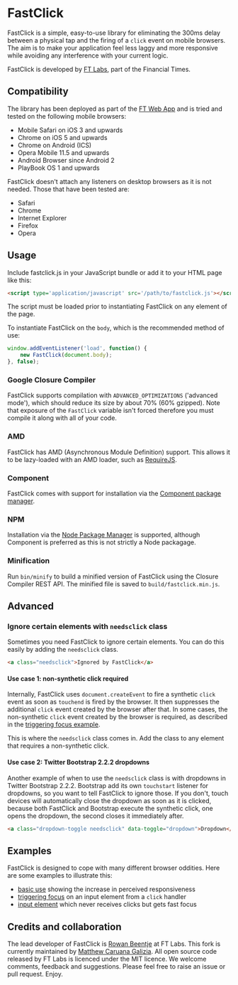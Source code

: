 # FastClick

FastClick is a simple, easy-to-use library for eliminating the 300ms delay between a physical tap and the firing of a `click` event on mobile browsers. The aim is to make your application feel less laggy and more responsive while avoiding any interference with your current logic.

FastClick is developed by [FT Labs](http://labs.ft.com/), part of the Financial Times.

## Compatibility

The library has been deployed as part of the [FT Web App](http://app.ft.com/) and is tried and tested on the following mobile browsers:

* Mobile Safari on iOS 3 and upwards
* Chrome on iOS 5 and upwards
* Chrome on Android (ICS)
* Opera Mobile 11.5 and upwards
* Android Browser since Android 2
* PlayBook OS 1 and upwards

FastClick doesn't attach any listeners on desktop browsers as it is not needed. Those that have been tested are:

* Safari
* Chrome
* Internet Explorer
* Firefox
* Opera

## Usage

Include fastclick.js in your JavaScript bundle or add it to your HTML page like this:

```html
<script type='application/javascript' src='/path/to/fastclick.js'></script>
```

The script must be loaded prior to instantiating FastClick on any element of the page.

To instantiate FastClick on the `body`, which is the recommended method of use:

```js
window.addEventListener('load', function() {
	new FastClick(document.body);
}, false);
```

### Google Closure Compiler

FastClick supports compilation with `ADVANCED_OPTIMIZATIONS` ('advanced mode'), which should reduce its size by about 70% (60% gzipped). Note that exposure of the `FastClick` variable isn't forced therefore you must compile it along with all of your code.

### AMD

FastClick has AMD (Asynchronous Module Definition) support. This allows it to be lazy-loaded with an AMD loader, such as [RequireJS](http://requirejs.org/).

### Component

FastClick comes with support for installation via the [Component package manager](https://github.com/component/component).

### NPM

Installation via the [Node Package Manager](https://npmjs.org/package/fastclick) is supported, although Component is preferred as this is not strictly a Node packagage.

### Minification

Run `bin/minify` to build a minified version of FastClick using the Closure Compiler REST API. The minified file is saved to `build/fastclick.min.js`.

## Advanced

### Ignore certain elements with `needsclick` class
Sometimes you need FastClick to ignore certain elements. You can do this easily by adding the `needsclick` class.
```html
<a class="needsclick">Ignored by FastClick</a>
```

#### Use case 1: non-synthetic click required
Internally, FastClick uses `document.createEvent` to fire a synthetic `click` event as soon as `touchend` is fired by the browser. It then suppresses the additional `click` event created by the browser after that. In some cases, the non-synthetic `click` event created by the browser is required, as described in the [triggering focus example](http://ftlabs.github.com/fastclick/examples/focus.html).

This is where the `needsclick` class comes in. Add the class to any element that requires a non-synthetic click.

#### Use case 2: Twitter Bootstrap 2.2.2 dropdowns
Another example of when to use the `needsclick` class is with dropdowns in Twitter Bootstrap 2.2.2. Bootstrap add its own `touchstart` listener for dropdowns, so you want to tell FastClick to ignore those. If you don't, touch devices will automatically close the dropdown as soon as it is clicked, because both FastClick and Bootstrap execute the synthetic click, one opens the dropdown, the second closes it immediately after.

```html
<a class="dropdown-toggle needsclick" data-toggle="dropdown">Dropdown</a>
```

## Examples

FastClick is designed to cope with many different browser oddities. Here are some examples to illustrate this:

* [basic use](http://ftlabs.github.com/fastclick/examples/layer.html) showing the increase in perceived responsiveness
* [triggering focus](http://ftlabs.github.com/fastclick/examples/focus.html) on an input element from a `click` handler
* [input element](http://ftlabs.github.com/fastclick/examples/input.html) which never receives clicks but gets fast focus

## Credits and collaboration

The lead developer of FastClick is [Rowan Beentje](http://twitter.com/rowanbeentje) at FT Labs. This fork is currently maintained by [Matthew Caruana Galizia](http://twitter.com/mcaruanagalizia). All open source code released by FT Labs is licenced under the MIT licence. We welcome comments, feedback and suggestions.  Please feel free to raise an issue or pull request. Enjoy.
